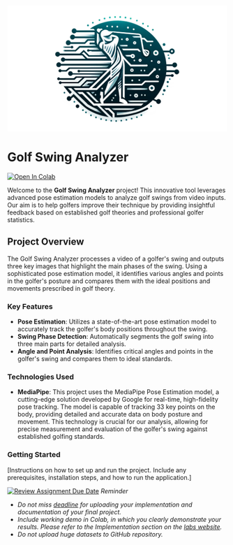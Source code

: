 ![Golf Swing Analyzer Logo](https://github.com/Strojove-uceni/23206-final-pose-estimation-for-swing-improvement/blob/main/logo.png)

# Golf Swing Analyzer

[![Open In Colab](https://colab.research.google.com/assets/colab-badge.svg)](https://github.com/Strojove-uceni/23206-final-pose-estimation-for-swing-improvement/blob/main/Analyze_Video.ipynb)

Welcome to the **Golf Swing Analyzer** project! This innovative tool leverages advanced pose estimation models to analyze golf swings from video inputs. Our aim is to help golfers improve their technique by providing insightful feedback based on established golf theories and professional golfer statistics.

## Project Overview

The Golf Swing Analyzer processes a video of a golfer's swing and outputs three key images that highlight the main phases of the swing. Using a sophisticated pose estimation model, it identifies various angles and points in the golfer's posture and compares them with the ideal positions and movements prescribed in golf theory.

### Key Features

- **Pose Estimation**: Utilizes a state-of-the-art pose estimation model to accurately track the golfer's body positions throughout the swing.
- **Swing Phase Detection**: Automatically segments the golf swing into three main parts for detailed analysis.
- **Angle and Point Analysis**: Identifies critical angles and points in the golfer's swing and compares them to ideal standards.

### Technologies Used

- **MediaPipe**: This project uses the MediaPipe Pose Estimation model, a cutting-edge solution developed by Google for real-time, high-fidelity pose tracking. The model is capable of tracking 33 key points on the body, providing detailed and accurate data on body posture and movement. This technology is crucial for our analysis, allowing for precise measurement and evaluation of the golfer's swing against established golfing standards. 

### Getting Started

[Instructions on how to set up and run the project. Include any prerequisites, installation steps, and how to run the application.]

[![Review Assignment Due Date](https://classroom.github.com/assets/deadline-readme-button-24ddc0f5d75046c5622901739e7c5dd533143b0c8e959d652212380cedb1ea36.svg)](https://classroom.github.com/a/8Rx_0qAA)
*Reminder*
*   *Do not miss [deadline](https://su2.utia.cas.cz/labs.html#projects) for uploading your implementation and documentation of your final project.*
*   *Include working demo in Colab, in which you clearly demonstrate your results. Please refer to the Implementation section on the [labs website](https://su2.utia.cas.cz/labs.html#projects).*
*   *Do not upload huge datasets to GitHub repository.*

